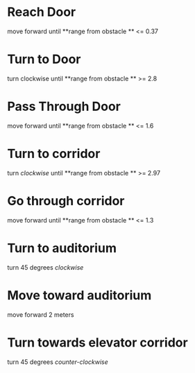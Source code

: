 # Reach Door
move forward until **range from obstacle ** <= 0.37
# Turn to Door
turn clockwise until **range from obstacle ** >= 2.8 
# Pass Through Door
move forward until **range from obstacle ** <= 1.6
# Turn to corridor
turn *clockwise* until **range from obstacle ** >= 2.97
# Go through corridor
move forward until **range from obstacle ** <= 1.3
# Turn to auditorium
turn 45 degrees *clockwise*
# Move toward auditorium
move forward 2 meters
# Turn towards elevator corridor
turn  45 degrees *counter-clockwise* 
